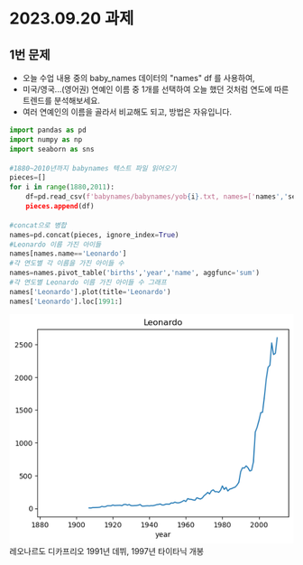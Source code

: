 # 2023.09.20 과제
## 1번 문제
- 오늘 수업 내용 중의 baby_names 데이터의 "names" df 를 사용하여,
- 미국/영국...(영어권) 연예인 이름 중 1개를 선택하여 오늘 했던 것처럼 연도에 따른 트렌드를 분석해보세요.
- 여러 연예인의 이름을 골라서 비교해도 되고, 방법은 자유입니다.

```python
import pandas as pd
import numpy as np
import seaborn as sns

#1880~2010년까지 babynames 텍스트 파일 읽어오기
pieces=[]
for i in range(1880,2011):
    df=pd.read_csv(f'babynames/babynames/yob{i}.txt, names=['names','sex','births'])
    pieces.append(df)

#concat으로 병합
names=pd.concat(pieces, ignore_index=True)
#Leonardo 이름 가진 아이들
names[names.name=='Leonardo']
#각 연도별 각 이름을 가진 아이들 수
names=names.pivot_table('births','year','name', aggfunc='sum')
#각 연도별 Leonardo 이름 가진 아이들 수 그래프
names['Leonardo'].plot(title='Leonardo')
names['Leonardo'].loc[1991:]
```
![Leonardo](/assets/Leonardo.png)
레오나르도 디카프리오 1991년 데뷔, 1997년 타이타닉 개봉